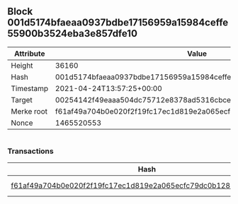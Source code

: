 ## Block 001d5174bfaeaa0937bdbe17156959a15984ceffe55900b3524eba3e857dfe10

Attribute | Value
--- | ---
Height | 36160
Hash | 001d5174bfaeaa0937bdbe17156959a15984ceffe55900b3524eba3e857dfe10
Timestamp | 2021-04-24T13:57:25+00:00
Target | 00254142f49eaaa504dc75712e8378ad5316cbcead634704b3734b6271167cc4
Merke root | f61af49a704b0e020f2f19fc17ec1d819e2a065ecfc79dc0b12819151cbaea06
Nonce | 1465520553

```

```

### Transactions

Hash | Amount
--- | ---
[f61af49a704b0e020f2f19fc17ec1d819e2a065ecfc79dc0b12819151cbaea06](f61af49a704b0e020f2f19fc17ec1d819e2a065ecfc79dc0b12819151cbaea06.md) | 10.00000000 SKEPTI 
